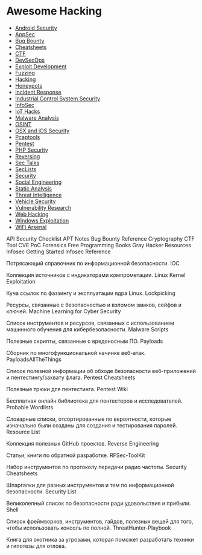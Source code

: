 # Awesome Hacking
- [Android Security](https://github.com/ashishb/android-security-awesome)
- [AppSec](https://github.com/paragonie/awesome-appsec)
- [Bug Bounty](https://github.com/djadmin/awesome-bug-bounty)
- [Cheatsheets](https://github.com/jshaw87/Cheatsheets)
- [CTF](https://github.com/apsdehal/awesome-ctf)
- [DevSecOps](https://github.com/devsecops/awesome-devsecops)
- [Exploit Development](https://github.com/FabioBaroni/awesome-exploit-development)
- [Fuzzing](https://github.com/secfigo/Awesome-Fuzzing)
- [Hacking](https://github.com/carpedm20/awesome-hacking)
- [Honeypots](https://github.com/paralax/awesome-honeypots)
- [Incident Response](https://github.com/meirwah/awesome-incident-response) 
- [Industrial Control System Security](https://github.com/hslatman/awesome-industrial-control-system-security)
- [InfoSec](https://github.com/onlurking/awesome-infosec)
- [IoT Hacks](https://github.com/nebgnahz/awesome-iot-hacks)
- [Malware Analysis]()
- [OSINT](https://github.com/jivoi/awesome-osint)
- [OSX and iOS Security](https://github.com/ashishb/osx-and-ios-security-awesome)
- [Pcaptools](https://github.com/caesar0301/awesome-pcaptools)
- [Pentest](https://github.com/enaqx/awesome-pentest)
- [PHP Security](https://github.com/ziadoz/awesome-php#security)
- [Reversing](https://github.com/fdivrp/awesome-reversing)
- [Sec Talks](https://github.com/PaulSec/awesome-sec-talks)
- [SecLists](https://github.com/danielmiessler/SecLists)
- [Security](https://github.com/sbilly/awesome-security)
- [Social Engineering](https://github.com/v2-dev/awesome-social-engineering)
- [Static Analysis](https://github.com/mre/awesome-static-analysis)
- [Threat Intelligence](https://github.com/hslatman/awesome-threat-intelligence)
- [Vehicle Security](https://github.com/jaredthecoder/awesome-vehicle-security)
- [Vulnerability Research](https://github.com/re-pronin/awesome-vulnerability-research)
- [Web Hacking](https://github.com/infoslack/awesome-web-hacking)
- [Windows Exploitation](https://github.com/enddo/awesome-windows-exploitation)
- [WiFi Arsenal](https://github.com/0x90/wifi-arsenal)


API Security Checklist
APT Notes
Bug Bounty Reference
Cryptography
CTF Tool
CVE PoC
Forensics
Free Programming Books
Gray Hacker Resources
Infosec Getting Started
Infosec Reference

Потрясающий справочник по информационной безопасности.
IOC

Коллекция источников с индикаторами компрометации.
Linux Kernel Exploitation

Куча ссылок по фаззингу и эксплуатации ядра Linux.
Lockpicking

Ресурсы, связанные с безопасностью и взломом замков, сейфов и ключей.
Machine Learning for Cyber Security

Список инструментов и ресурсов, связанных с использованием машинного обучения для кибербезопасности.
Malware Scripts

Полезные скрипты, связанные с вредоносным ПО.
Payloads

Сборник по многофункциональной начинке веб-атак.
PayloadsAllTheThings

Список полезной информации об обходе безопасности веб-приложений и пентестингу/захвату флага.
Pentest Cheatsheets

Полезные трюки для пентестинга.
Pentest Wiki

Бесплатная онлайн библиотека для пентестеров и исследователей.
Probable Wordlists

Словарные списки, отсортированные по вероятности, которые изначально были созданы для создания и тестирования паролей.
Resource List

Коллекция полезных GitHub проектов.
Reverse Engineering

Статьи, книги по обратной разработке.
RFSec-ToolKit

Набор инструментов по протоколу передачи радио частоты.
Security Cheatsheets

Шпаргалки для разных инструментов и тем по информационной безопасности.
Security List

Великолепный список по безопасности ради удовольствия и прибыли.
Shell

Список фреймворков, инструментов, гайдов, полезных вещей для того, чтобы использовать консоль по полной.
ThreatHunter-Playbook

Книга для охотника за угрозами, которая поможет разработать техники и гипотезы для отлова.

